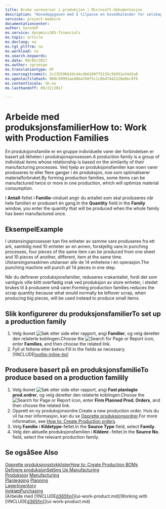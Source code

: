 ```yaml
---
title: Bruke vareserier i produksjon | Microsoft-dokumentasjon
description: "Hovedoppgaven med å tilpasse en hovedkalender for selskapet, eller selskapets forretningspartner, er å angi eventuelle endringer i statusen for arbeids- eller fridager."
services: project-madeira
documentationcenter: 
author: SorenGP
ms.service: dynamics365-financials
ms.topic: article
ms.devlang: na
ms.tgt_pltfrm: na
ms.workload: na
ms.search.keywords: 
ms.date: 09/05/2017
ms.author: sgroespe
ms.translationtype: HT
ms.sourcegitcommit: 2c13559bb3dc44cdb61697f5135c5b931e34d2a8
ms.openlocfilehash: 060c58991ae48ba768f5c1c0bd7442228e6bc976
ms.contentlocale: nb-no
ms.lasthandoff: 09/22/2017

---
```

# <a name="how-to-work-with-production-families"></a><span data-ttu-id="1baeb-103">Arbeide med produksjonsfamilier</span><span class="sxs-lookup"><span data-stu-id="1baeb-103">How to: Work with Production Families</span></span>
<span data-ttu-id="1baeb-104">En produksjonsfamilie er en gruppe individuelle varer der forbindelsen er basert på likheten i produksjonsprosessen.</span><span class="sxs-lookup"><span data-stu-id="1baeb-104">A production family is a group of individual items whose relationship is based on the similarity of their manufacturing processes.</span></span> <span data-ttu-id="1baeb-105">Ved hjelp av produksjonsfamilier kan noen varer produseres to eller flere ganger i én produksjon, noe som optimaliserer materialforbruket.</span><span class="sxs-lookup"><span data-stu-id="1baeb-105">By forming production families, some items can be manufactured twice or more in one production, which will optimize material consumption.</span></span>

<span data-ttu-id="1baeb-106">I **Antall**-feltet i **Familie**-vinduet angir du antallet som skal produseres når hele familien er produsert én gang.</span><span class="sxs-lookup"><span data-stu-id="1baeb-106">In the **Quantity** field in the **Family** window, you enter the quantity that will be produced when the whole family has been manufactured once.</span></span>

## <a name="example"></a><span data-ttu-id="1baeb-107">Eksempel</span><span class="sxs-lookup"><span data-stu-id="1baeb-107">Example</span></span>
<span data-ttu-id="1baeb-108">I utstansingsprosesser kan fire enheter av samme vare produseres fra ett ark, samtidig med 10 enheter av en annen, forskjellig vare.</span><span class="sxs-lookup"><span data-stu-id="1baeb-108">In punching processes, four pieces of the same item can be produced from one sheet and 10 pieces of another, different, item at the same time.</span></span> <span data-ttu-id="1baeb-109">Utstansingsmaskinen utstanser alle de 14 enhetene i én operasjon.</span><span class="sxs-lookup"><span data-stu-id="1baeb-109">The punching machine will punch all 14 pieces in one step.</span></span>

<span data-ttu-id="1baeb-110">Når du definerer produksjonsfamilier, reduseres vrakantallet, fordi det som vanligvis ville blitt overflødig vrak ved produksjon av store enheter, i stedet brukes til å produsere små varer.</span><span class="sxs-lookup"><span data-stu-id="1baeb-110">Forming production families reduces the scrap quantity because what would normally be leftover scrap, when producing big pieces, will be used instead to produce small items.</span></span>

## <a name="to-set-up-a-production-family"></a><span data-ttu-id="1baeb-111">Slik konfigurerer du produksjonsfamilier</span><span class="sxs-lookup"><span data-stu-id="1baeb-111">To set up a production family</span></span>
1. <span data-ttu-id="1baeb-112">Velg ikonet ![Søk etter side eller rapport](media/ui-search/search_small.png "Ikonet Søk etter side eller rapport"), angi **Familier**, og velg deretter den relaterte koblingen.</span><span class="sxs-lookup"><span data-stu-id="1baeb-112">Choose the ![Search for Page or Report](media/ui-search/search_small.png "Search for Page or Report icon") icon, enter **Families**, and then choose the related link.</span></span>
2. <span data-ttu-id="1baeb-113">Fyll ut feltene etter behov.</span><span class="sxs-lookup"><span data-stu-id="1baeb-113">Fill in the fields as necessary.</span></span> [!INCLUDE[tooltip-inline-tip](includes/tooltip-inline-tip_md.md)]

## <a name="to-produce-based-on-a-production-familily"></a><span data-ttu-id="1baeb-114">Produsere basert på en produksjonsfamilie</span><span class="sxs-lookup"><span data-stu-id="1baeb-114">To produce based on a production familily</span></span>
1. <span data-ttu-id="1baeb-115">Velg ikonet ![Søk etter side eller rapport](media/ui-search/search_small.png "Ikonet Søk etter side eller rapport"), angi **Fast planlagte prod.ordrer**, og velg deretter den relaterte koblingen.</span><span class="sxs-lookup"><span data-stu-id="1baeb-115">Choose the ![Search for Page or Report](media/ui-search/search_small.png "Search for Page or Report icon") icon, enter **Firm Planned Prod. Orders**, and then choose the related link.</span></span>
2. <span data-ttu-id="1baeb-116">Opprett en ny produksjonsordre.</span><span class="sxs-lookup"><span data-stu-id="1baeb-116">Create a new production order.</span></span> <span data-ttu-id="1baeb-117">Hvis du vil ha mer informasjon, kan du se [Opprette produksjonsordrer](production-how-to-create-production-orders.md).</span><span class="sxs-lookup"><span data-stu-id="1baeb-117">For more information, see [How to: Create Production orders](production-how-to-create-production-orders.md).</span></span>
3. <span data-ttu-id="1baeb-118">Velg **Familie** i **Kildetype**-feltet.</span><span class="sxs-lookup"><span data-stu-id="1baeb-118">In the **Source Type** field, select **Family**.</span></span>  
4. <span data-ttu-id="1baeb-119">Velg den aktuelle produksjonsfamilien i **Kildenr.**-feltet.</span><span class="sxs-lookup"><span data-stu-id="1baeb-119">In the **Source No.** field, select the relevant production family.</span></span>

## <a name="see-also"></a><span data-ttu-id="1baeb-120">Se også</span><span class="sxs-lookup"><span data-stu-id="1baeb-120">See Also</span></span>
[<span data-ttu-id="1baeb-121">Opprette produksjonsstykklister</span><span class="sxs-lookup"><span data-stu-id="1baeb-121">How to: Create Production BOMs</span></span>](production-how-to-create-production-boms.md)  
[<span data-ttu-id="1baeb-122">Definere produksjon</span><span class="sxs-lookup"><span data-stu-id="1baeb-122">Setting Up Manufacturing</span></span>](production-configure-production-processes.md)  
<span data-ttu-id="1baeb-123">[Produksjon](production-manage-manufacturing.md)  </span><span class="sxs-lookup"><span data-stu-id="1baeb-123">[Manufacturing](production-manage-manufacturing.md)  </span></span>  
<span data-ttu-id="1baeb-124">[Planlegging](production-planning.md) </span><span class="sxs-lookup"><span data-stu-id="1baeb-124">[Planning](production-planning.md) </span></span>  
[<span data-ttu-id="1baeb-125">Lager</span><span class="sxs-lookup"><span data-stu-id="1baeb-125">Inventory</span></span>](inventory-manage-inventory.md)  
[<span data-ttu-id="1baeb-126">Innkjøp</span><span class="sxs-lookup"><span data-stu-id="1baeb-126">Purchasing</span></span>](purchasing-manage-purchasing.md)  
<span data-ttu-id="1baeb-127">[Arbeide med [!INCLUDE[d365fin](includes/d365fin_md.md)]](ui-work-product.md)</span><span class="sxs-lookup"><span data-stu-id="1baeb-127">[Working with [!INCLUDE[d365fin](includes/d365fin_md.md)]](ui-work-product.md)</span></span>

